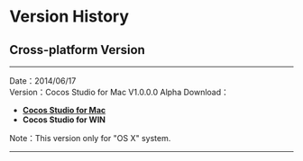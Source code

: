 # Version History

## Cross-platform Version

----------
Date：2014/06/17   
Version：Cocos Studio for Mac V1.0.0.0 Alpha
Download：	

- [**Cocos Studio for Mac**](..........)      
- **Cocos Studio for WIN**  

Note：This version only for "OS X" system.

----------